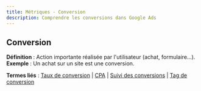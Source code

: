 ```yaml
---
title: Métriques - Conversion
description: Comprendre les conversions dans Google Ads
---
```


## Conversion
**Définition** : Action importante réalisée par l'utilisateur (achat, formulaire…).  
**Exemple** : Un achat sur un site est une conversion.

**Termes liés** : [Taux de conversion](/fr/metrics/conversion-rate) | [CPA](/fr/metrics/cpa) | [Suivi des conversions](/fr/optimization/conversion-tracking) | [Tag de conversion](/fr/optimization/conversion-tag)